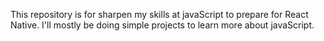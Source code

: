 This repository is for sharpen my skills at javaScript to prepare for React Native.
I'll mostly be doing simple projects to learn more about javaScript.
